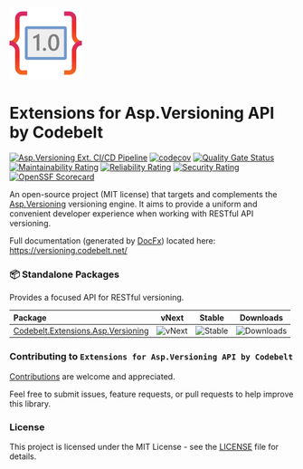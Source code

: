 ![Extensions for Asp.Versioning API by Codebelt](.nuget/icon.png)

# Extensions for Asp.Versioning API by Codebelt

[![Asp.Versioning Ext. CI/CD Pipeline](https://github.com/codebeltnet/asp-versioning/actions/workflows/pipelines.yml/badge.svg)](https://github.com/codebeltnet/asp-versioning/actions/workflows/pipelines.yml) [![codecov](https://codecov.io/gh/codebeltnet/asp-versioning/graph/badge.svg?token=BN2UhFM3bb)](https://codecov.io/gh/codebeltnet/asp-versioning) [![Quality Gate Status](https://sonarcloud.io/api/project_badges/measure?project=asp-versioning&metric=alert_status)](https://sonarcloud.io/dashboard?id=asp-versioning) [![Maintainability Rating](https://sonarcloud.io/api/project_badges/measure?project=asp-versioning&metric=sqale_rating)](https://sonarcloud.io/dashboard?id=asp-versioning) [![Reliability Rating](https://sonarcloud.io/api/project_badges/measure?project=asp-versioning&metric=reliability_rating)](https://sonarcloud.io/dashboard?id=asp-versioning) [![Security Rating](https://sonarcloud.io/api/project_badges/measure?project=asp-versioning&metric=security_rating)](https://sonarcloud.io/dashboard?id=asp-versioning) [![OpenSSF Scorecard](https://api.scorecard.dev/projects/github.com/codebeltnet/asp-versioning/badge)](https://scorecard.dev/viewer/?uri=github.com/codebeltnet/asp-versioning)

An open-source project (MIT license) that targets and complements the [Asp.Versioning](https://github.com/dotnet/aspnet-api-versioning) versioning engine. It aims to provide a uniform and convenient developer experience when working with RESTful API versioning.

Full documentation (generated by [DocFx](https://github.com/dotnet/docfx)) located here: https://versioning.codebelt.net/

### 📦 Standalone Packages

Provides a focused API for RESTful versioning.

|Package|vNext|Stable|Downloads|
|:--|:-:|:-:|:-:|
| [Codebelt.Extensions.Asp.Versioning](https://www.nuget.org/packages/Codebelt.Extensions.Asp.Versioning/) | ![vNext](https://img.shields.io/nuget/vpre/Codebelt.Extensions.Asp.Versioning?logo=nuget) | ![Stable](https://img.shields.io/nuget/v/Codebelt.Extensions.Asp.Versioning?logo=nuget) | ![Downloads](https://img.shields.io/nuget/dt/Codebelt.Extensions.Asp.Versioning?color=blueviolet&logo=nuget) |

### Contributing to `Extensions for Asp.Versioning API by Codebelt`
[Contributions](.github/CONTRIBUTING.md) are welcome and appreciated.

Feel free to submit issues, feature requests, or pull requests to help improve this library.

### License
This project is licensed under the MIT License - see the [LICENSE](LICENSE.md) file for details.
